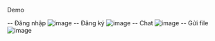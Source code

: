 Demo

-- Đăng nhập
![image](https://github.com/HuyVo1231/Chat_App/assets/111215747/29695d2c-f625-43ed-b704-9336e3c488fb)
-- Đăng ký
![image](https://github.com/HuyVo1231/Chat_App/assets/111215747/f8916a4e-90bc-422a-9408-9887554553ce)
-- Chat
![image](https://github.com/HuyVo1231/Chat_App/assets/111215747/4dd8877c-9d44-4f99-bf7a-235fd76bb024)
-- Gửi file
![image](https://github.com/HuyVo1231/Chat_App/assets/111215747/f180ea3c-6c51-4b97-8bde-e75b4011b0ff)
